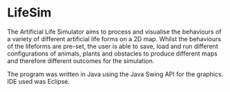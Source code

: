 # LifeSim

The Artificial Life Simulator aims to process and visualise the behaviours of a variety of different artificial life forms on a 2D map. Whilst the behaviours of the lifeforms are pre-set, the user is able to save, load and run different configurations of animals, plants and obstacles to produce different maps and therefore different outcomes for the simulation.

The program was written in Java using the Java Swing API for the graphics. IDE used was Eclipse. 
